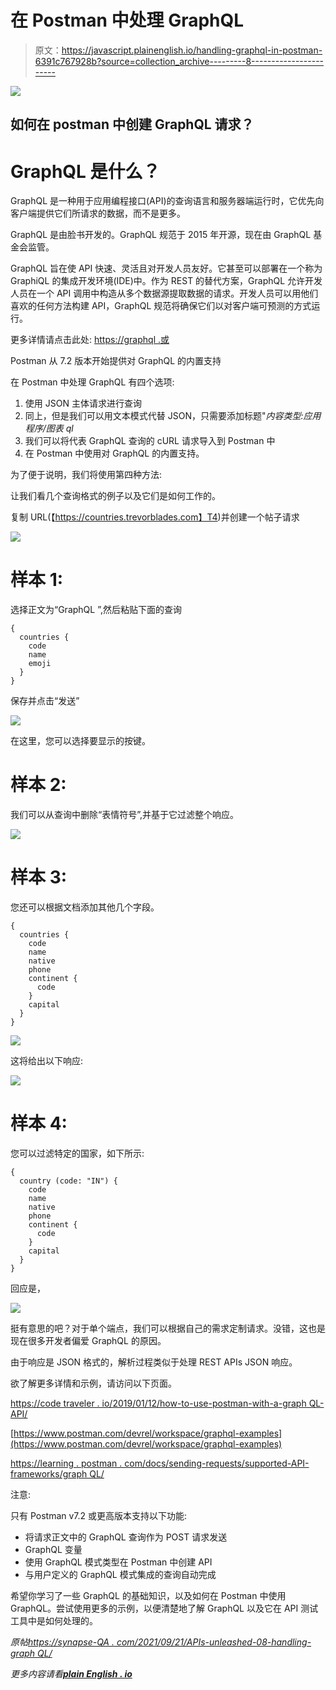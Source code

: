 # 在 Postman 中处理 GraphQL

> 原文：<https://javascript.plainenglish.io/handling-graphql-in-postman-6391c767928b?source=collection_archive---------8----------------------->

![](img/bf603a930ac5504f43a9f5a6accf1c8e.png)

## 如何在 postman 中创建 GraphQL 请求？

# GraphQL 是什么？

GraphQL 是一种用于应用编程接口(API)的查询语言和服务器端运行时，它优先向客户端提供它们所请求的数据，而不是更多。

GraphQL 是由脸书开发的。GraphQL 规范于 2015 年开源，现在由 GraphQL 基金会监管。

GraphQL 旨在使 API 快速、灵活且对开发人员友好。它甚至可以部署在一个称为 GraphiQL 的集成开发环境(IDE)中。作为 REST 的替代方案，GraphQL 允许开发人员在一个 API 调用中构造从多个数据源提取数据的请求。开发人员可以用他们喜欢的任何方法构建 API，GraphQL 规范将确保它们以对客户端可预测的方式运行。

更多详情请点击此处: [https://graphql .或](https://graphql.or)

Postman 从 7.2 版本开始提供对 GraphQL 的内置支持

在 Postman 中处理 GraphQL 有四个选项:

1.  使用 JSON 主体请求进行查询
2.  同上，但是我们可以用文本模式代替 JSON，只需要添加标题"*内容类型:应用程序/图表 ql*
3.  我们可以将代表 GraphQL 查询的 cURL 请求导入到 Postman 中
4.  在 Postman 中使用对 GraphQL 的内置支持。

为了便于说明，我们将使用第四种方法:

让我们看几个查询格式的例子以及它们是如何工作的。

复制 URL(【https://countries.trevorblades.com】T4)并创建一个帖子请求

![](img/c4b7bf57655e87f3d4953406d0b11804.png)

# 样本 1:

选择正文为“GraphQL ”,然后粘贴下面的查询

```
{
  countries {
    code
    name
    emoji
  }
}
```

保存并点击“发送”

![](img/06881a8fb01dee1410c59350de488978.png)

在这里，您可以选择要显示的按键。

# 样本 2:

我们可以从查询中删除“表情符号”,并基于它过滤整个响应。

![](img/518444121fbef9db3601742aae27fca2.png)

# 样本 3:

您还可以根据文档添加其他几个字段。

```
{
  countries {
    code
    name
    native
    phone
    continent {
      code
    }
    capital
  }
}
```

![](img/3de0c10b41ba980a706480d029f52479.png)

这将给出以下响应:

![](img/d3c8e5f694c078b5d48731e66a6861dd.png)

# 样本 4:

您可以过滤特定的国家，如下所示:

```
{
  country (code: "IN") {
    code
    name
    native
    phone
    continent {
      code
    }
    capital
  }
}
```

回应是，

![](img/3540cd8fc8babed2eb894260a2e50387.png)

挺有意思的吧？对于单个端点，我们可以根据自己的需求定制请求。没错，这也是现在很多开发者偏爱 GraphQL 的原因。

由于响应是 JSON 格式的，解析过程类似于处理 REST APIs JSON 响应。

欲了解更多详情和示例，请访问以下页面。

[https://code traveler . io/2019/01/12/how-to-use-postman-with-a-graph QL-API/](https://codetraveler.io/2019/01/12/how-to-use-postman-with-a-graphql-api/)

[https://www.postman.com/devrel/workspace/graphql-examples](https://www.postman.com/devrel/workspace/graphql-examples)

[https://learning . postman . com/docs/sending-requests/supported-API-frameworks/graph QL/](https://learning.postman.com/docs/sending-requests/supported-api-frameworks/graphql/)

注意:

只有 Postman v7.2 或更高版本支持以下功能:

*   将请求正文中的 GraphQL 查询作为 POST 请求发送
*   GraphQL 变量
*   使用 GraphQL 模式类型在 Postman 中创建 API
*   与用户定义的 GraphQL 模式集成的查询自动完成

希望你学习了一些 GraphQL 的基础知识，以及如何在 Postman 中使用 GraphQL。尝试使用更多的示例，以便清楚地了解 GraphQL 以及它在 API 测试工具中是如何处理的。

*原帖*[*https://synapse-QA . com/2021/09/21/APIs-unleashed-08-handling-graph QL/*](https://synapse-qa.com/2021/09/21/apis-unleashed-08-handling-graphql/)

*更多内容请看*[***plain English . io***](http://plainenglish.io)